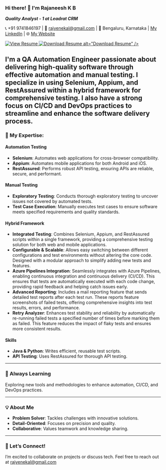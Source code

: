 ### Hi there! 👋 I'm Rajaneesh K B 
***Quality Analyst - 1 at Leadrat CRM***  

📞 +91 9741846197 | 📧 [rajyenekal@gmail.com](mailto:rajyenekal@gmail.com) | 📍 Bengaluru, Karnataka | [My LinkedIn](https://www.linkedin.com/in/rajaneesh-k-b-68965b221/) | 🌐 [My Website](https://rajyenekal.github.io/)




<a href="https://drive.google.com/file/d/1aXCpzMXo331EiskKuv0GAfPdWMYvWCXc/view?usp=sharing" target="_blank" aria-label="View Resume" title="View my resume">
  <img src="https://img.shields.io/badge/View-green?style=for-the-badge&logo=eye" alt="View Resume">
</a>
<a href="https://drive.google.com/uc?export=download&id=1aXCpzMXo331EiskKuv0GAfPdWMYvWCXc" aria-label="Download Resume" title="Download my resume">
<img <img src="https://img.shields.io/badge/Download-Resume-brightgreen?style=for-the-badge&logo=cloud-download&logoColor=white" alt="Download Resume" />
 alt="Download Resume" />
</a>









I'm a **QA Automation Engineer** passionate about delivering high-quality software through effective automation and manual testing. I specialize in using **Selenium**, **Appium**, and **RestAssured** within a hybrid framework for comprehensive testing. I also have a strong focus on **CI/CD** and **DevOps** practices to streamline and enhance the software delivery process.
---

### 🚀 My Expertise:

#### **Automation Testing**
- **Selenium**: Automates web applications for cross-browser compatibility.
- **Appium**: Automates mobile applications for both Android and iOS.
- **RestAssured**: Performs robust API testing, ensuring APIs are reliable, secure, and performant.

#### **Manual Testing**
- **Exploratory Testing**: Conducts thorough exploratory testing to uncover issues not covered by automated tests.
- **Test Case Execution**: Manually executes test cases to ensure software meets specified requirements and quality standards.

#### **Hybrid Framework**
- **Integrated Testing**: Combines Selenium, Appium, and RestAssured scripts within a single framework, providing a comprehensive testing solution for both web and mobile applications.
- **Configurable & Scalable**: Allows easy switching between different configurations and test environments without altering the core code. Designed with a modular approach to simplify adding new tests and features.
- **Azure Pipelines Integration**: Seamlessly integrates with Azure Pipelines, enabling continuous integration and continuous delivery (CI/CD). This ensures that tests are automatically executed with each code change, providing rapid feedback and helping catch issues early.
- **Advanced Reporting**: Includes a mail reporting feature that sends detailed test reports after each test run. These reports feature screenshots of failed tests, offering comprehensive insights into test results, errors, and performance.
- **Retry Analyzer**: Enhances test stability and reliability by automatically re-running failed tests a specified number of times before marking them as failed. This feature reduces the impact of flaky tests and ensures more consistent results.

#### **Skills**
- **Java & Python**: Writes efficient, reusable test scripts.
- **API Testing**: Uses RestAssured for thorough API testing.

---

### 🌱 Always Learning
Exploring new tools and methodologies to enhance automation, CI/CD, and DevOps practices.

---

### 💡 About Me
- **Problem Solver**: Tackles challenges with innovative solutions.
- **Detail-Oriented**: Focuses on precision and quality.
- **Collaborative**: Values teamwork and knowledge sharing.

---

### 🤝 Let’s Connect!
I’m excited to collaborate on projects or discuss tech. Feel free to reach out at rajyenekal@gmail.com
